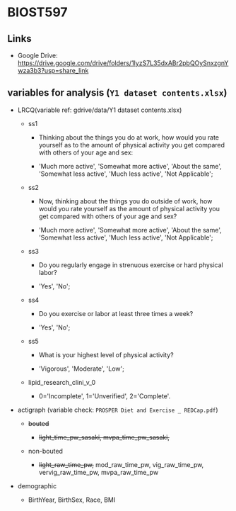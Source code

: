 # BIOST597

## Links

-   Google Drive: <https://drive.google.com/drive/folders/1lyzS7L35dxABr2pbQOySnxzgnYwza3b3?usp=share_link>

## variables for analysis (`Y1 dataset contents.xlsx`)

-   LRCQ(variable ref: gdrive/data/Y1 dataset contents.xlsx)

    -   ss1

        -   Thinking about the things you do at work, how would you rate yourself as to the amount of physical activity you get compared with others of your age and sex:

        -   'Much more active', 'Somewhat more active', 'About the same', 'Somewhat less active', 'Much less active', 'Not Applicable';

    -   ss2

        -   Now, thinking about the things you do outside of work, how would you rate yourself as the amount of physical activity you get compared with others of your age and sex?

        -   'Much more active', 'Somewhat more active', 'About the same', 'Somewhat less active', 'Much less active', 'Not Applicable';

    -   ss3

        -   Do you regularly engage in strenuous exercise or hard physical labor?

        -   'Yes', 'No';

    -   ss4

        -   Do you exercise or labor at least three times a week?

        -   'Yes', 'No';

    -   ss5

        -   What is your highest level of physical activity?

        -   'Vigorous', 'Moderate', 'Low';

    -   lipid_research_clini_v\_0

        -   0='Incomplete', 1='Unverified', 2='Complete'.

-   actigraph (variable check: `PROSPER Diet and Exercise _ REDCap.pdf`)

    -   ~~bouted~~

        -   ~~light_time_pw_sasaki, mvpa_time_pw_sasaki,~~

    -   non-bouted

        -   ~~light_raw_time_pw,~~ mod_raw_time_pw, vig_raw_time_pw, vervig_raw_time_pw, mvpa_raw_time_pw

-   demographic

    -   BirthYear, BirthSex, Race, BMI
